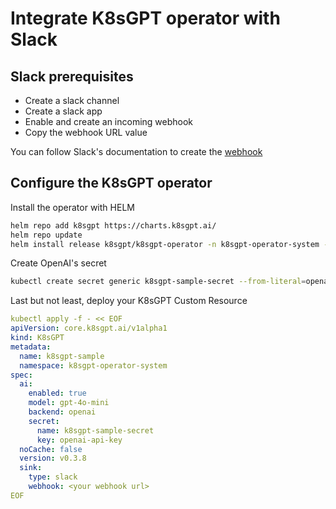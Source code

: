 # Integrate K8sGPT operator with Slack  
## Slack prerequisites 
- Create a slack channel
- Create a slack app
- Enable and create an incoming webhook
- Copy the webhook URL value

You can follow Slack's documentation to create the [webhook](https://api.slack.com/messaging/webhooks)

## Configure the K8sGPT operator  

Install the operator with HELM  
```bash
helm repo add k8sgpt https://charts.k8sgpt.ai/
helm repo update
helm install release k8sgpt/k8sgpt-operator -n k8sgpt-operator-system --create-namespace
```
Create OpenAI's secret  
```bash
kubectl create secret generic k8sgpt-sample-secret --from-literal=openai-api-key=$OPENAI_TOKEN -n k8sgpt-operator-system
```

Last but not least, deploy your K8sGPT Custom Resource
```yaml
kubectl apply -f - << EOF
apiVersion: core.k8sgpt.ai/v1alpha1
kind: K8sGPT
metadata:
  name: k8sgpt-sample
  namespace: k8sgpt-operator-system
spec:
  ai:
    enabled: true
    model: gpt-4o-mini
    backend: openai
    secret:
      name: k8sgpt-sample-secret
      key: openai-api-key
  noCache: false
  version: v0.3.8
  sink:
    type: slack
    webhook: <your webhook url>
EOF
```
